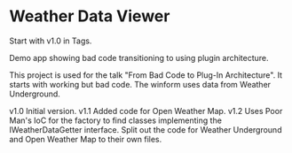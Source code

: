 # Weather Data Viewer

Start with v1.0 in Tags.

Demo app showing bad code transitioning to using plugin architecture.

This project is used for the talk "From Bad Code to Plug-In Architecture". It starts with working but bad code. The winform uses data from Weather Underground. 

v1.0 Initial version.
v1.1 Added code for Open Weather Map.
v1.2 Uses Poor Man's IoC for the factory to find classes implementing the IWeatherDataGetter interface. Split out the code for Weather Underground and Open Weather Map to their own files. 
